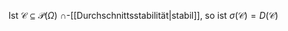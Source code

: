 Ist $\mathcal{C} \subseteq \mathcal{P}(\Omega)$ $\cap$-[[Durchschnittsstabilität|stabil]], so ist $\sigma(\mathcal{C}) = D(\mathcal{C})$